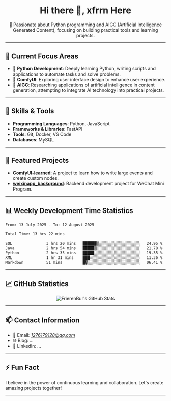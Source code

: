 <h1 align="center">Hi there 👋, xfrrn Here</h1>

<p align="center">
  🎯 Passionate about Python programming and AIGC (Artificial Intelligence Generated Content), focusing on building practical tools and learning projects.
</p>

---

## 🧠 Current Focus Areas

- 🐍 **Python Development**: Deeply learning Python, writing scripts and applications to automate tasks and solve problems.
- 🧩 **ComfyUI**: Exploring user interface design to enhance user experience.
- 🤖 **AIGC**: Researching applications of artificial intelligence in content generation, attempting to integrate AI technology into practical projects.

---

## 🔧 Skills & Tools

- **Programming Languages**: Python, JavaScript
- **Frameworks & Libraries**: FastAPI
- **Tools**: Git, Docker, VS Code
- **Databases**: MySQL

---

## 📂 Featured Projects

- [**ComfyUI-learned**](https://github.com/FrierenBur/ComfyUI-learned): A project to learn how to write large events and create custom nodes.
- [**weixinapp_background**](https://github.com/FrierenBur/weixinapp_background): Backend development project for WeChat Mini Program.

---

## 📊 Weekly Development Time Statistics
<!--START_SECTION:waka-->

```txt
From: 13 July 2025 - To: 12 August 2025

Total Time: 13 hrs 22 mins

SQL               3 hrs 20 mins   ██████▒░░░░░░░░░░░░░░░░░░   24.95 %
Java              2 hrs 54 mins   █████▒░░░░░░░░░░░░░░░░░░░   21.78 %
Python            2 hrs 35 mins   █████░░░░░░░░░░░░░░░░░░░░   19.35 %
XML               1 hr 31 mins    ███░░░░░░░░░░░░░░░░░░░░░░   11.36 %
Markdown          51 mins         █▓░░░░░░░░░░░░░░░░░░░░░░░   06.41 %
```

<!--END_SECTION:waka-->



---

## 📈 GitHub Statistics

<p align="center">
  <img src="https://github-readme-stats.vercel.app/api?username=FrierenBur&show_icons=true&theme=radical" alt="FrierenBur's GitHub Stats" />
</p>

---

## 📫 Contact Information

- 📧 Email: *1276179128@qq.com*
- 🌐 Blog: *...*
- 💼 LinkedIn: *...*

---

## ⚡ Fun Fact

I believe in the power of continuous learning and collaboration. Let's create amazing projects together!

---
